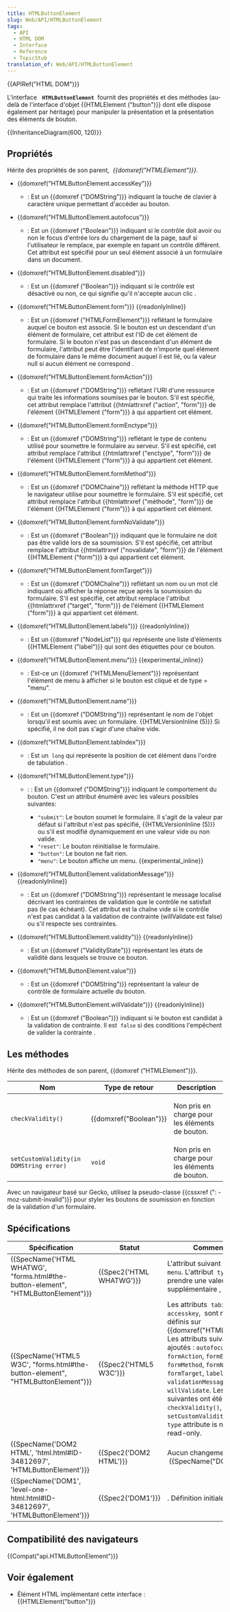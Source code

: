 ```yaml
---
title: HTMLButtonElement
slug: Web/API/HTMLButtonElement
tags:
  - API
  - HTML DOM
  - Interface
  - Reference
  - TopicStub
translation_of: Web/API/HTMLButtonElement
---
```

{{APIRef("HTML DOM")}}

L'interface   **`HTMLButtonElement`**  fournit des propriétés et des méthodes (au-delà de l'interface d'objet {{HTMLElement ("button")}} dont elle dispose également par héritage) pour manipuler la présentation et la présentation des éléments de bouton.

{{InheritanceDiagram(600, 120)}}

## Propriétés

Hérite des propriétés de son parent,  *{{domxref("HTMLElement")}}.*

- {{domxref("HTMLButtonElement.accessKey")}}
  - : Est un {{domxref ("DOMString")}} indiquant la touche de clavier à caractère unique permettant d'accéder au bouton.
- {{domxref("HTMLButtonElement.autofocus")}}
  - : Est un {{domxref ("Boolean")}} indiquant si le contrôle doit avoir ou non le focus d'entrée lors du chargement de la page, sauf si l'utilisateur le remplace, par exemple en tapant un contrôle différent. Cet attribut est spécifié pour un seul élément associé à un formulaire dans un document.
- {{domxref("HTMLButtonElement.disabled")}}
  - : Est un {{domxref ("Boolean")}} indiquant si le contrôle est désactivé ou non, ce qui signifie qu'il n'accepte aucun clic .
- {{domxref("HTMLButtonElement.form")}} {{readonlyInline}}
  - : Est un {{domxref ("HTMLFormElement")}} reflétant le formulaire auquel ce bouton est associé. Si le bouton est un descendant d'un élément de formulaire, cet attribut est l'ID de cet élément de formulaire.
    Si le bouton n'est pas un descendant d'un élément de formulaire, l'attribut peut être l'identifiant de n'importe quel élément de formulaire dans le même document auquel il est lié, ou la valeur null si aucun élément ne correspond .
- {{domxref("HTMLButtonElement.formAction")}}
  - : Est un {{domxref ("DOMString")}} reflétant l'URI d'une ressource qui traite les informations soumises par le bouton. S'il est spécifié, cet attribut remplace l'attribut {{htmlattrxref ("action", "form")}} de l'élément {{HTMLElement ("form")}} à qui appartient cet élément.
- {{domxref("HTMLButtonElement.formEnctype")}}
  - : Est un {{domxref ("DOMString")}} reflétant le type de contenu utilisé pour soumettre le formulaire au serveur. S'il est spécifié, cet attribut remplace l'attribut {{htmlattrxref ("enctype", "form")}} de l'élément {{HTMLElement ("form")}} à qui appartient cet élément.
- {{domxref("HTMLButtonElement.formMethod")}}
  - : Est un {{domxref ("DOMChaine")}} reflétant la méthode HTTP que le navigateur utilise pour soumettre le formulaire. S'il est spécifié, cet attribut remplace l'attribut {{htmlattrxref ("méthode", "form")}} de l'élément {{HTMLElement ("form")}} à qui appartient cet élément.
- {{domxref("HTMLButtonElement.formNoValidate")}}
  - : Est un {{domxref ("Boolean")}} indiquant que le formulaire ne doit pas être validé lors de sa soumission. S'il est spécifié, cet attribut remplace l'attribut {{htmlattrxref ("novalidate", "form")}} de l'élément {{HTMLElement ("form")}} à qui appartient cet élément.
- {{domxref("HTMLButtonElement.formTarget")}}
  - : Est un {{domxref ("DOMChaîne")}} reflétant un nom ou un mot clé indiquant où afficher la réponse reçue après la soumission du formulaire. S'il est spécifié, cet attribut remplace l'attribut {{htmlattrxref ("target", "form")}} de l'élément {{HTMLElement ("form")}} à qui appartient cet élément.
- {{domxref("HTMLButtonElement.labels")}} {{readonlyInline}}
  - : Est un {{domxref ("NodeList")}} qui représente une liste d'éléments {{HTMLElement ("label")}} qui sont des étiquettes pour ce bouton.
- {{domxref("HTMLButtonElement.menu")}} {{experimental_inline}}
  - : Est-ce un {{domxref ("HTMLMenuElement")}} représentant l'élément de menu à afficher si le bouton est cliqué et de type = "menu".
- {{domxref("HTMLButtonElement.name")}}
  - : Est un {{domxref ("DOMString")}} représentant le nom de l'objet lorsqu'il est soumis avec un formulaire. {{HTMLVersionInline (5)}} Si spécifié, il ne doit pas s'agir d'une chaîne vide.
- {{domxref("HTMLButtonElement.tabIndex")}}
  - : Est un  `long` qui représente la position de cet élément dans l'ordre de tabulation .
- {{domxref("HTMLButtonElement.type")}}

  - : : Est un {{domxref ("DOMString")}} indiquant le comportement du bouton. C'est un attribut énuméré avec les valeurs possibles suivantes:

    - `"submit"`: Le bouton soumet le formulaire. Il s'agit de la valeur par défaut si l'attribut n'est pas spécifié, {{HTMLVersionInline (5)}} ou s'il est modifié dynamiquement en une valeur vide ou non valide.
    - `"reset"`: Le bouton réinitialise le formulaire.
    - `"button"`: Le bouton ne fait rien.
    - `"menu"`: Le bouton affiche un menu. {{experimental_inline}}

- {{domxref("HTMLButtonElement.validationMessage")}} {{readonlyInline}}
  - : Est un {{domxref ("DOMString")}} représentant le message localisé décrivant les contraintes de validation que le contrôle ne satisfait pas (le cas échéant). Cet attribut est la chaîne vide si le contrôle n'est pas candidat à la validation de contrainte (willValidate est false) ou s'il respecte ses contraintes.
- {{domxref("HTMLButtonElement.validity")}} {{readonlyInline}}
  - : Est un {{domxref ("ValidityState")}} représentant les états de validité dans lesquels se trouve ce bouton.
- {{domxref("HTMLButtonElement.value")}}
  - : Est un {{domxref ("DOMString")}} représentant la valeur de contrôle de formulaire actuelle du bouton.
- {{domxref("HTMLButtonElement.willValidate")}} {{readonlyInline}}
  - : Est un {{domxref ("Boolean")}} indiquant si le bouton est candidat à la validation de contrainte. Il est  `false` si des conditions l'empêchent de valider la contrainte .

## Les méthodes

Hérite des méthodes de son parent, {{domxref ("HTMLElement")}}.

<table class="standard-table">
  <thead>
    <tr>
      <th scope="col">Nom</th>
      <th scope="col">Type de retour</th>
      <th scope="col">Description</th>
    </tr>
  </thead>
  <tbody>
    <tr>
      <td><code>checkValidity()</code></td>
      <td>{{domxref("Boolean")}}</td>
      <td><p>Non pris en charge pour les éléments de bouton.</p></td>
    </tr>
    <tr>
      <td>
        <p><code>setCustomValidity(in DOMString error)</code></p>
      </td>
      <td><code>void</code></td>
      <td>Non pris en charge pour les éléments de bouton.</td>
    </tr>
  </tbody>
</table>

Avec un navigateur basé sur Gecko, utilisez la pseudo-classe {{cssxref (": - moz-submit-invalid")}} pour styler les boutons de soumission en fonction de la validation d'un formulaire.

## Spécifications

| Spécification                                                                                                | Statut                           | Commentaire                                                                                                                                                                                                                                                                                                                                                                                                                                 |
| ------------------------------------------------------------------------------------------------------------ | -------------------------------- | ------------------------------------------------------------------------------------------------------------------------------------------------------------------------------------------------------------------------------------------------------------------------------------------------------------------------------------------------------------------------------------------------------------------------------------------- |
| {{SpecName('HTML WHATWG', "forms.html#the-button-element", "HTMLButtonElement")}} | {{Spec2('HTML WHATWG')}} | L'attribut suivant a été ajouté : `menu`. L'attribut  `type` peut prendre une valeur supplémentaire , `"menu"`.                                                                                                                                                                                                                                                                                                                             |
| {{SpecName('HTML5 W3C', "forms.html#the-button-element", "HTMLButtonElement")}}     | {{Spec2('HTML5 W3C')}}     | Les attributs  `tabindex` et `accesskey`,  sont maintenant définis sur {{domxref("HTMLElement")}}. Les attributs suivants ont été ajoutés : `autofocus`, `formAction`, `formEnctype`, `formMethod`, `formNoValidate`, `formTarget`, `labels`, `validity`, `validationMessage`, and `willValidate`. Les méthodes suivantes ont été ajoutées : `checkValidity()`, `setCustomValidity()`. The `type` attribute is no more read-only. |
| {{SpecName('DOM2 HTML', 'html.html#ID-34812697', 'HTMLButtonElement')}}             | {{Spec2('DOM2 HTML')}}     | Aucun changement de  {{SpecName("DOM1")}}.                                                                                                                                                                                                                                                                                                                                                                                          |
| {{SpecName('DOM1', 'level-one-html.html#ID-34812697', 'HTMLButtonElement')}}         | {{Spec2('DOM1')}}         | . Définition initiale                                                                                                                                                                                                                                                                                                                                                                                                                       |

## Compatibilité des navigateurs

{{Compat("api.HTMLButtonElement")}}

## Voir également

- Élément HTML implémentant cette interface : {{HTMLElement("button")}}
